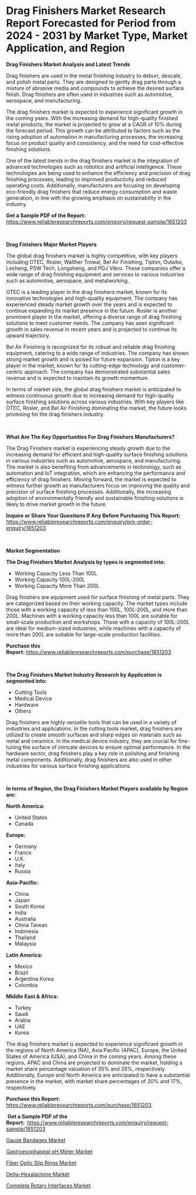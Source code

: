 <p><h1>Drag Finishers Market Research Report Forecasted for Period from 2024 -  2031 by Market Type, Market Application, and Region</h1></p><p><strong>Drag Finishers Market Analysis and Latest Trends</strong></p>
<p><p>Drag finishers are used in the metal finishing industry to deburr, descale, and polish metal parts. They are designed to gently drag parts through a mixture of abrasive media and compounds to achieve the desired surface finish. Drag finishers are often used in industries such as automotive, aerospace, and manufacturing.</p><p>The drag finishers market is expected to experience significant growth in the coming years. With the increasing demand for high-quality finished metal products, the market is projected to grow at a CAGR of 10% during the forecast period. This growth can be attributed to factors such as the rising adoption of automation in manufacturing processes, the increasing focus on product quality and consistency, and the need for cost-effective finishing solutions.</p><p>One of the latest trends in the drag finishers market is the integration of advanced technologies such as robotics and artificial intelligence. These technologies are being used to enhance the efficiency and precision of drag finishing processes, leading to improved productivity and reduced operating costs. Additionally, manufacturers are focusing on developing eco-friendly drag finishers that reduce energy consumption and waste generation, in line with the growing emphasis on sustainability in the industry.</p></p>
<p><strong>Get a Sample PDF of the Report:&nbsp;</strong> <a href="https://www.reliableresearchreports.com/enquiry/request-sample/1651203">https://www.reliableresearchreports.com/enquiry/request-sample/1651203</a></p>
<p>&nbsp;</p>
<p><strong>Drag Finishers Major Market Players</strong></p>
<p><p>The global drag finishers market is highly competitive, with key players including OTEC, Rosler, Walther Trowal, Bel Air Finishing, Tipton, Outaike, Lesheng, PSW Tech, Longsheng, and PDJ Vibro. These companies offer a wide range of drag finishing equipment and services to various industries such as automotive, aerospace, and metalworking.</p><p>OTEC is a leading player in the drag finishers market, known for its innovative technologies and high-quality equipment. The company has experienced steady market growth over the years and is expected to continue expanding its market presence in the future. Rosler is another prominent player in the market, offering a diverse range of drag finishing solutions to meet customer needs. The company has seen significant growth in sales revenue in recent years and is projected to continue its upward trajectory.</p><p>Bel Air Finishing is recognized for its robust and reliable drag finishing equipment, catering to a wide range of industries. The company has shown strong market growth and is poised for future expansion. Tipton is a key player in the market, known for its cutting-edge technology and customer-centric approach. The company has demonstrated substantial sales revenue and is expected to maintain its growth momentum.</p><p>In terms of market size, the global drag finishers market is anticipated to witness continuous growth due to increasing demand for high-quality surface finishing solutions across various industries. With key players like OTEC, Rosler, and Bel Air Finishing dominating the market, the future looks promising for the drag finishers industry.</p></p>
<p>&nbsp;</p>
<p><strong>What Are The Key Opportunities For Drag Finishers Manufacturers?</strong></p>
<p><p>The Drag Finishers market is experiencing steady growth due to the increasing demand for efficient and high-quality surface finishing solutions in various industries such as automotive, aerospace, and manufacturing. The market is also benefiting from advancements in technology, such as automation and IoT integration, which are enhancing the performance and efficiency of drag finishers. Moving forward, the market is expected to witness further growth as manufacturers focus on improving the quality and precision of surface finishing processes. Additionally, the increasing adoption of environmentally friendly and sustainable finishing solutions is likely to drive market growth in the future.</p></p>
<p><strong>Inquire or Share Your Questions If Any Before Purchasing This Report:</strong> <a href="https://www.reliableresearchreports.com/enquiry/pre-order-enquiry/1651203">https://www.reliableresearchreports.com/enquiry/pre-order-enquiry/1651203</a></p>
<p>&nbsp;</p>
<p><strong>Market Segmentation</strong></p>
<p><strong>The Drag Finishers Market Analysis by types is segmented into:</strong></p>
<p><ul><li>Working Capacity Less Than 100L</li><li>Working Capacity 100L-200L</li><li>Working Capacity More Than 200L</li></ul></p>
<p><p>Drag finishers are equipment used for surface finishing of metal parts. They are categorized based on their working capacity. The market types include those with a working capacity of less than 100L, 100L-200L, and more than 200L. Machines with a working capacity less than 100L are suitable for small-scale production and workshops. Those with a capacity of 100L-200L are ideal for medium-sized industries, while machines with a capacity of more than 200L are suitable for large-scale production facilities.</p></p>
<p><strong>Purchase this Report:&nbsp;</strong><a href="https://www.reliableresearchreports.com/purchase/1651203">https://www.reliableresearchreports.com/purchase/1651203</a></p>
<p>&nbsp;</p>
<p><strong>The Drag Finishers Market Industry Research by Application is segmented into:</strong></p>
<p><ul><li>Cutting Tools</li><li>Medical Device</li><li>Hardware</li><li>Others</li></ul></p>
<p><p>Drag finishers are highly versatile tools that can be used in a variety of industries and applications. In the cutting tools market, drag finishers are utilized to create smooth surfaces and sharp edges on materials such as metal and ceramics. In the medical device industry, they are crucial for fine-tuning the surface of intricate devices to ensure optimal performance. In the hardware sector, drag finishers play a key role in polishing and finishing metal components. Additionally, drag finishers are also used in other industries for various surface finishing applications.</p></p>
<p>&nbsp;</p>
<p><strong>In terms of Region, the Drag Finishers Market Players available by Region are:</strong></p>
<p>
    <p> <strong> North America: </strong>
        <ul>
            <li>United States</li>
            <li>Canada</li>
        </ul>
        </p> 
    <p> <strong> Europe: </strong>
        <ul>
            <li>Germany</li>
            <li>France</li>
            <li>U.K.</li>
            <li>Italy</li>
            <li>Russia</li>
        </ul>
        </p> 
    <p> <strong> Asia-Pacific: </strong>
        <ul>
            <li>China</li>
            <li>Japan</li>
            <li>South Korea</li>
            <li>India</li>
            <li>Australia</li>
            <li>China Taiwan</li>
            <li>Indonesia</li>
            <li>Thailand</li>
            <li>Malaysia</li>
        </ul>
        </p> 
    <p> <strong> Latin America: </strong>
        <ul>
            <li>Mexico</li>
            <li>Brazil</li>
            <li>Argentina Korea</li>
            <li>Colombia</li>
        </ul>
        </p> 
    <p> <strong> Middle East & Africa: </strong>
        <ul>
            <li>Turkey</li>
            <li>Saudi</li>
            <li>Arabia</li>
            <li>UAE</li>
            <li>Korea</li>
        </ul>
    </p>
    </p>
<p><p>The drag finishers market is expected to experience significant growth in the regions of North America (NA), Asia Pacific (APAC), Europe, the United States of America (USA), and China in the coming years. Among these regions, APAC and China are projected to dominate the market, holding a market share percentage valuation of 35% and 28%, respectively. Additionally, Europe and North America are anticipated to have a substantial presence in the market, with market share percentages of 20% and 17%, respectively.</p></p>
<p><strong>Purchase this Report: </strong><a href="https://www.reliableresearchreports.com/purchase/1651203">https://www.reliableresearchreports.com/purchase/1651203</a></p>
<p>&nbsp;<strong>Get a Sample PDF of the Report:&nbsp;&nbsp;</strong><a href="https://www.reliableresearchreports.com/enquiry/request-sample/1651203">https://www.reliableresearchreports.com/enquiry/request-sample/1651203</a></p>
<p><strong></strong></p>
<p><p><a href="https://medium.com/@ashlylowe4544/gauze-bandages-market-competitive-analysis-market-trends-and-forecast-to-2031-39a2598bc4ca">Gauze Bandages Market</a></p><p><a href="https://medium.com/@ashlylowe4544/gastroesophageal-ph-meter-market-comprehensive-assessment-by-type-application-and-geography-ba0d028fdc28">Gastroesophageal pH Meter Market</a></p><p><a href="https://issuu.com/reportprime-2/docs/fiber-optic-slip-rings-market-size-2030.pptx">Fiber Optic Slip Rings Market</a></p><p><a href="https://github.com/bentleemidoriestelle7o/Market-Research-Report-List-1/blob/main/delta-hexalactone-market.md">Delta-Hexalactone Market</a></p><p><a href="https://issuu.com/reportprime-2/docs/complete-rotary-interfaces-market-size-2030.pptx">Complete Rotary Interfaces Market</a></p></p>